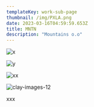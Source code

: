 ```yaml
---
templateKey: work-sub-page
thumbnail: /img/PXLA.png
date: 2023-03-16T04:59:59.653Z
title: MNTN 
description: "Mountains o.o"
---
```

![x](/img/PXLA01.jpg)

![y](/img/PXLA02.jpg)

![xx](/img/PXLA03.jpg)

![clay-images-12](/img/PXLA04.jpg)

xxx
